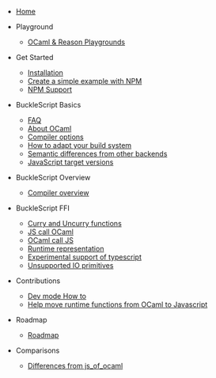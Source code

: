 * [Home](./README.md)

* Playground
  * [OCaml & Reason Playgrounds](./Playground.md)

* Get Started
  * [Installation](./Installation.md)
  * [Create a simple example with NPM](./Create-a-simple-example-with-NPM.md)
  * [NPM Support](./NPM-Support.md)

* BuckleScript Basics
  * [FAQ](./FAQ.md)
  * [About OCaml](https://ocaml.org/)
  * [Compiler options](./Compiler-options.md)
  * [How to adapt your build system](./How-to-adapt-your-build-system.md)
  * [Semantic differences from other backends](./Semantic-differences-from-other-backends.md)
  * [JavaScript target versions](./JavaScript-target-versions.md)


* BuckleScript Overview
  * [Compiler overview](./Compiler-overview.md)

* BuckleScript FFI

  * [Curry and Uncurry functions](./Curry-and-Uncurry-functions.md)
  * [JS call OCaml](./JS-call-OCaml.md)
  * [OCaml call JS](./OCaml-call-JS.md)
  * [Runtime representation](./Runtime-representation.md)
  * [Experimental support of typescript](./Experimental-support-of-typescript.md)
  * [Unsupported IO primitives](./Unsupported-IO-primitives.md)

* Contributions

  * [Dev mode How to](./Dev-mode-How-to.md)
  * [Help move runtime functions from OCaml to Javascript](./Help-move-runtime-functions-from-OCaml-to-Javascript.md)

* Roadmap
  * [Roadmap](./Roadmap.md)

* Comparisons
  * [Differences from js_of_ocaml](./Differences-from-js_of_ocaml.md)
